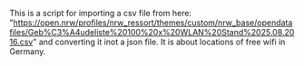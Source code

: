 This is a script for importing a csv file from here: "https://open.nrw/profiles/nrw_ressort/themes/custom/nrw_base/opendatafiles/Geb%C3%A4udeliste%20100%20x%20WLAN%20Stand%2025.08.2016.csv" and converting it inot a json file.
It is about locations of free wifi in Germany.

